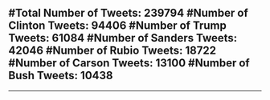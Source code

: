 #Total Number of Tweets: 239794 
#Number of Clinton Tweets: 94406
#Number of Trump Tweets: 61084
#Number of Sanders Tweets: 42046
#Number of Rubio Tweets: 18722
#Number of Carson Tweets: 13100
#Number of Bush Tweets: 10438
---
---
